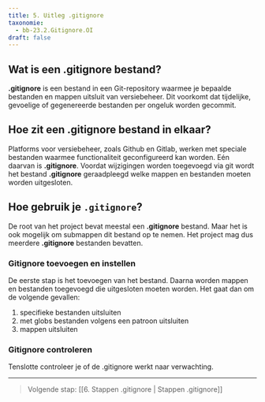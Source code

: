 ```yaml
---
title: 5. Uitleg .gitignore 
taxonomie:
  - bb-23.2.Gitignore.OI
draft: false
---
```


## Wat is een .gitignore bestand?
**.gitignore** is een bestand in een Git-repository waarmee je bepaalde bestanden en mappen uitsluit van versiebeheer. Dit voorkomt dat tijdelijke, gevoelige of gegenereerde bestanden per ongeluk worden gecommit.

## Hoe zit een .gitignore bestand in elkaar?
Platforms voor versiebeheer, zoals Github en Gitlab, werken met speciale bestanden waarmee functionaliteit geconfigureerd kan worden. Eén daarvan is **.gitignore**. Voordat wijzigingen worden toegevoegd via git wordt het bestand **.gitignore** geraadpleegd welke mappen en bestanden moeten worden uitgesloten.

## Hoe gebruik je `.gitignore`?
De root van het project bevat meestal een **.gitignore** bestand. Maar het is ook mogelijk om submappen dit bestand op te nemen. Het project mag dus meerdere **.gitignore** bestanden bevatten.

### Gitignore toevoegen en instellen
De eerste stap is het toevoegen van het bestand. Daarna worden mappen en bestanden toegevoegd die uitgesloten moeten worden. Het gaat dan om de volgende gevallen:
1. specifieke bestanden uitsluiten
2. met globs bestanden volgens een patroon uitsluiten
3. mappen uitsluiten

### Gitignore controleren
Tenslotte controleer je of de .gitignore werkt naar verwachting. 

---

> Volgende stap: [[6. Stappen .gitignore | Stappen .gitignore]]
